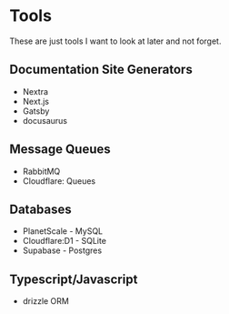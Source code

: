 # Tools

These are just tools I want to look at later and not forget.

## Documentation Site Generators

- Nextra
- Next.js
- Gatsby
- docusaurus

## Message Queues

- RabbitMQ
- Cloudflare: Queues

## Databases

- PlanetScale - MySQL
- Cloudflare:D1 - SQLite
- Supabase - Postgres

## Typescript/Javascript

- drizzle ORM
